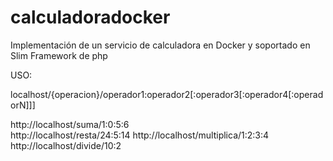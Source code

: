 # calculadoradocker
Implementación de un servicio de calculadora en Docker y soportado en Slim Framework de php

USO:

localhost/{operacion}/operador1:operador2[:operador3[:operador4[:operadorN]]]

http://localhost/suma/1:0:5:6 <br>
http://localhost/resta/24:5:14
http://localhost/multiplica/1:2:3:4
http://localhost/divide/10:2

